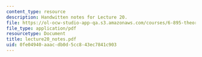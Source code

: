 ```yaml
---
content_type: resource
description: Handwitten notes for Lecture 20.
file: https://ol-ocw-studio-app-qa.s3.amazonaws.com/courses/6-895-theory-of-parallel-systems-sma-5509-fall-2003/0fe04940aaacdb0d5cc843ec7841c903_lecture20_notes.pdf
file_type: application/pdf
resourcetype: Document
title: lecture20_notes.pdf
uid: 0fe04940-aaac-db0d-5cc8-43ec7841c903
---
```

